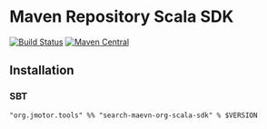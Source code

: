 # Maven Repository Scala SDK

[![Build Status](https://travis-ci.org/aiyanbo/search.maven.org-scala-sdk.svg?branch=master)](https://travis-ci.org/aiyanbo/search.maven.org-scala-sdk)
[![Maven Central](https://maven-badges.herokuapp.com/maven-central/org.jmotor.tools/search-maevn-org-scala-sdk/badge.svg)](https://maven-badges.herokuapp.com/maven-central/org.jmotor.tools/search-maevn-org-scala-sdk)

## Installation

### SBT

```
"org.jmotor.tools" %% "search-maevn-org-scala-sdk" % $VERSION
```
